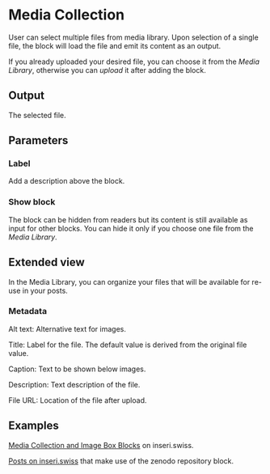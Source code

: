 # Media Collection

User can select multiple files from media library. Upon selection of a single file, the block will load the file and emit its content as an output.

If you already uploaded your desired file, you can choose it from the _Media Library_, otherwise you can _upload_ it after adding the block.

## Output

The selected file.

## Parameters

### Label

Add a description above the block.

### Show block

The block can be hidden from readers but its content is still available as input for other blocks. You can hide it only if you choose one file from the _Media Library_.

## Extended view

In the Media Library, you can organize your files that will be available for re-use in your posts.

### Metadata

Alt text: Alternative text for images.

Title: Label for the file. The default value is derived from the original file value.

Caption: Text to be shown below images.

Description: Text description of the file.

File URL: Location of the file after upload.

## Examples

[Media Collection and Image Box Blocks](https://inseri.swiss/2023/01/media-collection-and-image-box-blocks/) on inseri.swiss.

[Posts on inseri.swiss](https://inseri.swiss/tag/media-collection/) that make use of the zenodo repository block.
